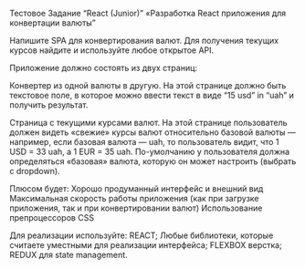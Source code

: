 Тестовое Задание “React (Junior)”
«Разработка React приложения для конвертации валюты”

Напишите SPA для конвертирования валют. Для получения текущих курсов найдите и используйте любое открытое API.

Приложение должно состоять из двух страниц:

Конвертер из одной валюты в другую. На этой странице должно быть текстовое поле, в которое можно ввести текст в виде “15 usd” in “uah” и получить результат.

Страница с текущими курсами валют. На этой странице пользователь должен видеть «свежие» курсы валют относительно базовой валюты — например, если базовая валюта — uah, то пользователь видит, что 1 USD = 33 uah, а 1 EUR = 35 uah.
По-умолчанию у пользователя должна определяться «базовая» валюта, которую он может настроить (выбрать с dropdown).

Плюсом будет:
Хорошо продуманный интерфейс и внешний вид
Максимальная скорость работы приложения (как при загрузке приложения, так и при конвертировании валют)
Использование препроцессоров CSS

Для реализации используйте:
REACT;
Любые библиотеки, которые считаете уместными для реализации интерфейса;
FLEXBOX верстка;
REDUX для state management.